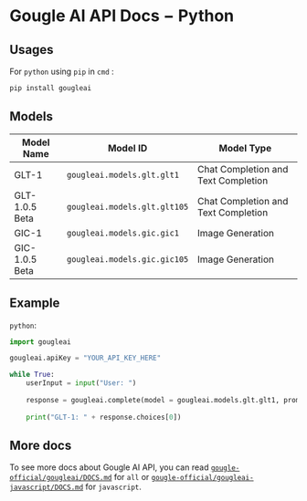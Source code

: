 # Gougle AI API Docs − Python
## Usages
For `python` using `pip` in `cmd` :
```sh
pip install gougleai
```

## Models
| Model Name     | Model ID                     | Model Type                          |
| -------------- | ---------------------------- | ----------------------------------- |
| GLT-1          | `gougleai.models.glt.glt1`   | Chat Completion and Text Completion |
| GLT-1.0.5 Beta | `gougleai.models.glt.glt105` | Chat Completion and Text Completion |
| GIC-1          | `gougleai.models.gic.gic1`   | Image Generation                    |
| GIC-1.0.5 Beta | `gougleai.models.gic.gic105` | Image Generation                    |

## Example
`python`: 
```py
import gougleai

gougleai.apiKey = "YOUR_API_KEY_HERE"

while True:
	userInput = input("User: ")
	
	response = gougleai.complete(model = gougleai.models.glt.glt1, prompt = userInput, maxTokenNumber = 100)
	
	print("GLT-1: " + response.choices[0])
```
## More docs
To see more docs about Gougle AI API, you can read [`gougle-official/gougleai/DOCS.md`](https://www.github.com/gougle-official/gougleai/blob/main/DOCS.md) for `all` or [`gougle-official/gougleai-javascript/DOCS.md`](https://www.github.com/gougle-official/gougleai-javascriptblob/main/DOCS.md) for `javascript`. 
